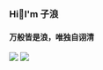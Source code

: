 ### Hi👋I'm 子浪
#### 万般皆是浪，唯独自诩清

<img src="https://github-readme-stats.vercel.app/api?username=LianTianNo1&show_icons=true&icon_color=CE1D2D&text_color=718096&bg_color=ffffff&hide_title=true" />


<img src="https://github-readme-stats.vercel.app/api/top-langs/?username=LianTianNo1&layout=compact" />



<!--
**LianTianNo1/LianTianNo1** is a ✨ _special_ ✨ repository because its `README.md` (this file) appears on your GitHub profile.

Here are some ideas to get you started:

- 🔭 I’m currently working on ...
- 🌱 I’m currently learning ...
- 👯 I’m looking to collaborate on ...
- 🤔 I’m looking for help with ...
- 💬 Ask me about ...
- 📫 How to reach me: ...
- 😄 Pronouns: ...
- ⚡ Fun fact: ...
-->
